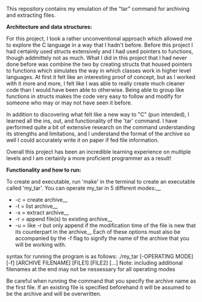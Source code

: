 This repository contains my emulation of the "tar" command for archiving and extracting files.

**Architecture and data structures:**

For this project, I took a rather unconventional approach which allowed me to explore the C language in a way that I
hadn't before. Before this project I had certainly used structs extensively and I had used pointers to functions, though
addmittely not as much. What I did in this project that I had never done before was combine the two by creating structs
that housed pointers to functions which simulates the way in which classes work in higher level languages. At first it felt
like an interesting proof of concept, but as I worked with it more and more, I felt like I was able to really create much
cleaner code than I would have been able to otherwise. Being able to group like functions in structs makes the code very
easy to follow and modify for someone who may or may not have seen it before.

In addition to discovering what felt like a new way to "C" (pun intended), I learned all the ins, out, and functionality of
the 'tar' command. I have performed quite a bit of extensive research on the command understanding its strengths and
limitations, and I understand the format of the archive so well I could accurately write it on paper if fed file
information.

Overall this project has been an incredible learning experience on multiple levels and I am certainly a more proficient
programmer as a result!

**Functionality and how to run:**

To create and executable, run 'make' in the terminal to create an executable called 'my_tar'.
You can operate my_tar in 5 different modes:__
   * -c = create archive__
   * -t = list archive__
   * -x = extract archive__
   * -r = append file(s) to existing archive__
   * -u = like -r but only append if the modification time of the file is new that its counterpart in the archive__
Each of these options must also be accompanied by the -f flag to signify the name of the archive that you will be working with.

syntax for running the program is as follows:
    ./my_tar [-OPERATING MODE][-f] [ARCHIVE FILENAME] [FILE1] [FILE2] [...]
Note: including additional filenames at the end may not be nessessary for all operating modes

Be careful when running the command that you specify the archive name as the first file.
If an existing file is specified beforehand it will be assumed to be the archive and will be overwritten.
